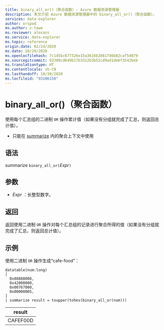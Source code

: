 ```yaml
---
title: binary_all_or()（聚合函数）- Azure 数据资源管理器
description: 本文介绍 Azure 数据资源管理器中的 binary_all_or()（聚合函数）。
services: data-explorer
author: orspod
ms.author: v-tawe
ms.reviewer: alexans
ms.service: data-explorer
ms.topic: reference
origin.date: 02/24/2020
ms.date: 10/29/2020
ms.openlocfilehash: 7c145bc677326e15a3616b2861746b82caf5d879
ms.sourcegitcommit: 93309cd649b17b3312b3b52cd9ad1de6f3542beb
ms.translationtype: HT
ms.contentlocale: zh-CN
ms.lasthandoff: 10/30/2020
ms.locfileid: "93106150"
---
```

# <a name="binary_all_or-aggregation-function"></a>binary_all_or()（聚合函数）

使用每个汇总组的二进制 `OR` 操作累计值（如果没有分组就完成了汇总，则返回总计值）。

* 只能在 [summarize](summarizeoperator.md) 内的聚合上下文中使用

## <a name="syntax"></a>语法

summarize `binary_all_or(`*Expr*`)`

## <a name="arguments"></a>参数

* *Expr* ：长整型数字。

## <a name="returns"></a>返回

返回使用二进制 `OR` 操作对每个汇总组的记录进行聚合所得的值（如果没有分组就完成了汇总，则返回总计值）。

## <a name="example"></a>示例

使用二进制 `OR` 操作生成“cafe-food”：

<!-- csl: https://help.kusto.chinacloudapi.cn/Samples -->
```kusto
datatable(num:long)
[
  0x88888008,
  0x42000000,
  0x00767000,
  0x00000005, 
]
| summarize result = toupper(tohex(binary_all_or(num)))
```

|result|
|---|
|CAFEF00D|
